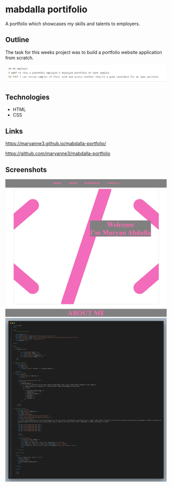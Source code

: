 # mabdalla portifolio
A portfolio which showcases my skills and talents to employers. 

## Outline  
The task for this weeks project was to build a portfolio website application from scratch.  

![](assets/images/user%20story.png)

## Technologies 
* HTML
* CSS

## Links
https://maryanne3.github.io/mabdalla-portfolio/

https://github.com/maryanne3/mabdalla-portfolio

## Screenshots 

![](assets/images/portfolio%20snapshot%20.png)
![](assets/images/HTML%20snapshot.png)
